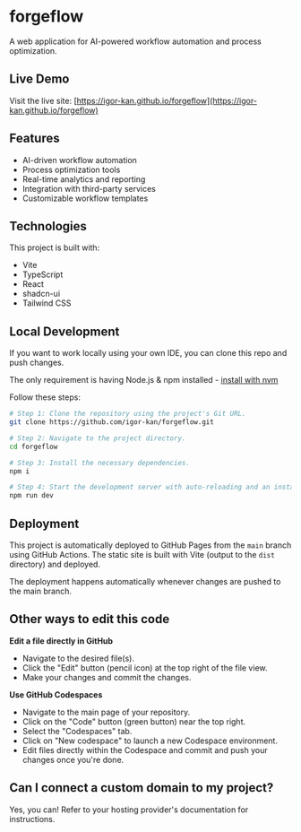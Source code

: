# forgeflow

A web application for AI-powered workflow automation and process optimization.

## Live Demo

Visit the live site: [https://igor-kan.github.io/forgeflow](https://igor-kan.github.io/forgeflow)

## Features

- AI-driven workflow automation
- Process optimization tools
- Real-time analytics and reporting
- Integration with third-party services
- Customizable workflow templates

## Technologies

This project is built with:

- Vite
- TypeScript
- React
- shadcn-ui
- Tailwind CSS

## Local Development

If you want to work locally using your own IDE, you can clone this repo and push changes.

The only requirement is having Node.js & npm installed - [install with nvm](https://github.com/nvm-sh/nvm#installing-and-updating)

Follow these steps:

```sh
# Step 1: Clone the repository using the project's Git URL.
git clone https://github.com/igor-kan/forgeflow.git

# Step 2: Navigate to the project directory.
cd forgeflow

# Step 3: Install the necessary dependencies.
npm i

# Step 4: Start the development server with auto-reloading and an instant preview.
npm run dev
```

## Deployment

This project is automatically deployed to GitHub Pages from the `main` branch using GitHub Actions. The static site is built with Vite (output to the `dist` directory) and deployed.

The deployment happens automatically whenever changes are pushed to the main branch.

## Other ways to edit this code

**Edit a file directly in GitHub**

- Navigate to the desired file(s).
- Click the "Edit" button (pencil icon) at the top right of the file view.
- Make your changes and commit the changes.

**Use GitHub Codespaces**

- Navigate to the main page of your repository.
- Click on the "Code" button (green button) near the top right.
- Select the "Codespaces" tab.
- Click on "New codespace" to launch a new Codespace environment.
- Edit files directly within the Codespace and commit and push your changes once you're done.

## Can I connect a custom domain to my project?

Yes, you can! Refer to your hosting provider's documentation for instructions.
